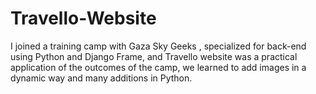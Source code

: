 # Travello-Website
I joined a training camp with Gaza Sky Geeks , specialized for back-end using Python and Django Frame, and Travello website was a practical application of the outcomes of the camp, we learned to add images in a dynamic way and many additions in Python.
